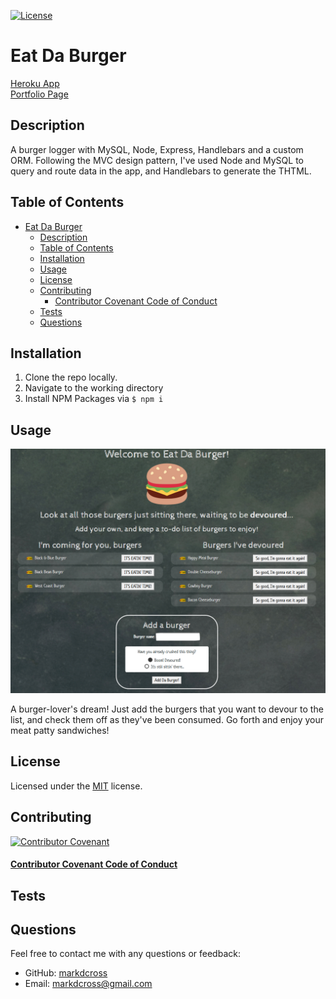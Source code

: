 
[![License](https://img.shields.io/github/license/markdcross/burger)](https://img.shields.io/github/license/markdcross/burger)
# Eat Da Burger 
[Heroku App](https://bc-hw13-burger.herokuapp.com/)  
[Portfolio Page](https://markdcross.me/portfolio.html)

## Description
A burger logger with MySQL, Node, Express, Handlebars and a custom ORM. Following the MVC design pattern, I've used Node and MySQL to query and route data in the app, and Handlebars to generate the THTML.

## Table of Contents
- [Eat Da Burger](#eat-da-burger)
  - [Description](#description)
  - [Table of Contents](#table-of-contents)
  - [Installation](#installation)
  - [Usage](#usage)
  - [License](#license)
  - [Contributing](#contributing)
      - [Contributor Covenant Code of Conduct](#contributor-covenant-code-of-conduct)
  - [Tests](#tests)
  - [Questions](#questions)

## Installation
1. Clone the repo locally.
2. Navigate to the working directory
3. Install NPM Packages via `$ npm i`

## Usage

![screenshot](/public/img/screenshot.png)

A burger-lover's dream! Just add the burgers that you want to devour to the list, and check them off as they've been consumed. Go forth and enjoy your meat patty sandwiches!

## License

Licensed under the [MIT](https://github.com/markdcross/burger/blob/master/LICENSE.txt) license.

## Contributing


[![Contributor Covenant](https://img.shields.io/badge/Contributor%20Covenant-v2.0%20adopted-ff69b4.svg)](code_of_conduct.md)

#### [Contributor Covenant Code of Conduct](https://www.contributor-covenant.org/version/2/0/code_of_conduct/)

## Tests

## Questions
Feel free to contact me with any questions or feedback:
- GitHub: [markdcross](https://github.com/markdcross)
- Email: <markdcross@gmail.com>
